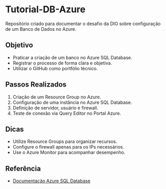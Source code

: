 # Tutorial-DB-Azure

Repositório criado para documentar o desafio da DIO sobre configuração de um Banco de Dados no Azure.

## Objetivo
- Praticar a criação de um banco no Azure SQL Database.  
- Registrar o processo de forma clara e objetiva.  
- Utilizar o GitHub como portfólio técnico.  

## Passos Realizados
1. Criação de um Resource Group no Azure.  
2. Configuração de uma instância no Azure SQL Database.  
3. Definição de servidor, usuário e firewall.  
4. Teste de conexão via Query Editor no Portal Azure.  

## Dicas
- Utilize Resource Groups para organizar recursos.  
- Configure o firewall apenas para os IPs necessários.  
- Use o Azure Monitor para acompanhar desempenho.  


## Referência
- [Documentação Azure SQL Database](https://learn.microsoft.com/azure/azure-sql/)


